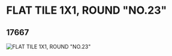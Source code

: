 # FLAT TILE 1X1, ROUND "NO.23"
## 17667
![FLAT TILE 1X1, ROUND "NO.23"](https://lc-www-live-s.legocdn.com/media/bricks/5/2/6074926.jpg)